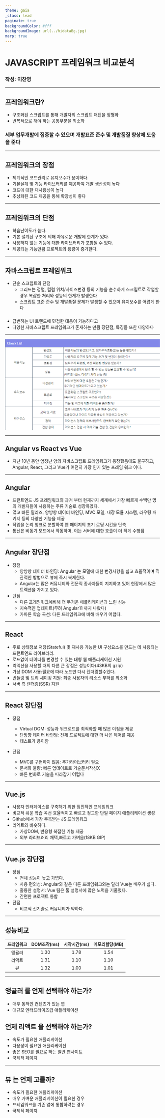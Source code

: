 ```yaml
---
theme: gaia
_class: lead 
paginate: true
backgroundColor: #fff
backgroundImage: url(../hidataBg.jpg)
marp: true
---
```

# JAVASCRIPT 프레임워크 비교분석
### 작성: 이찬영
---
## 프레임워크란?
 - 구조화된 스크립트를 통해 개발자의 스크립트 패턴을 정형화 
 - 반복적으로 해야 하는 공통부분을 최소화
 ### 세부 업무개발에 집중할 수 있으며 개발표준 준수 및 개발품질 향상에 도움을 준다
 ---
 ## 프레임워크의 장점

  - 체계적인 코드관리로 유지보수가 용이하다.
  - 기본설계 및 기능 라이브러리를 제공하여 개발 생산성이 높다
  - 코드에 대한 재사용성이 높다
  - 추상화된 코드 제공을 통해 확장성이 좋다

---

## 프레임워크의 단점

- 학습난이도가 높다.
- 기본 설계된 구조에 의해 자유로운 개발에 한계가 있다.
- 사용하지 않는 기능에 대한 라이브러리가 포함될 수 있다.
-  제공되는 기능만큼 프로젝트의 용량이 증가한다.
---
## 자바스크립트 프레임워크

 - 단순 스크립트의 단점
    - 그리드는 정렬, 컬럼 위치/사이즈변경 등의 기능을 순수하게 스크립트로 작업할 경우 복잡한 처리와 성능의 한계가 발생한다
    - 스크립트 표준 준수 및 개발품질 문제가 발생할 수 있으며 유지보수를 어렵게 한다
### 
  - 급변하는 UI 트랜드에 민첩한 대응이 가능하다고
  - 다양한 자바스크립트 프레임워크가 존재하는 만큼 장단점, 특징들 또한 다양하다
---
![bg width:1100px](img/checklist.png)

---
## Angular vs React vs Vue
 - 지난 10년 동안 엄청난 양의 자바스크립트 프레임워크가 등장했음에도 불구하고, Angular, React, 그리고 Vue가 여전히 가장 인기 있는 프레임 워크 이다.
 
 --- 
## Angular
 - 프런트엔드 JS 프레임워크의 과거 부터 현재까지 세계에서 가장 빠르게 수백만 명의 개발자들이 사용하는 주류 기술로 성장하였다.
 - 많고 빠른 릴리즈, 양방향 데이터 바인딩, MVC 모델, 내장 모듈 시스템, 라우팅 패키지 등의 다양한 기능을 제공
 - 작업을 논리 청크로 분할하여 웹 페이지의 초기 로딩 시간을 단축
 - 통신은 비동기 모드에서 작동하며, 이는 서버에 대한 호출이 더 적게 수행됨
 
 ---
## Angular 장단점

  - 장점
    - 양방향 데이터 바인딩: Angular 는 모델에 대한 변경사항을 쉽고 효율적이며 직관적인 방법으로 뷰에 즉시 복제한다.
    - Angular는 많은 커뮤니티와 전문직 종사자들이 지지하고 있어 현장에서 많은 트랙션을 가지고 있다.
  - 단점
    - 다른 프레임워크에비해 더 무거운 애플리케이션과 느린 성능
    - 지속적인 업데이트(무려 Angular11 까지 나왔다)
    - 가파른 학습 곡선: 다른 프레임워크에 비해 배우기 어렵다.
---
## React
 - 주로 상태정보 저장(Stateful) 및 재사용 가능한 UI 구성요소를 만드는 데 사용되는 프런트엔드 라이브러리.
 - 로드없이 데이터를 변경할 수 있는 대형 웹 애플리케이션 지원
 - 리액션을 사용할 때의 다른 큰 장점은 성능이다(43KB의 gzip)
 - 가상 DOM 사용:필요에 따라 노드만 다시 렌더링할수있다.
 - 번들링 및 트리 셰이킹 지원: 최종 사용자의 리소스 부하를 최소화
- 서버 측 렌더링(SSR) 지원
---
## React 장단점
  - 장점
    - Virtual DOM:  성능과 워크로드를 최적화할 때 많은 이점을 제공
    - 단방향 데이터 바인딩: 전체 프로젝트에 대한 더 나은 제어를 제공
    - 테스트가 용이함
  
  - 단점
    - MVC를 구현하지 않음: 추가라이브러리 필요
    - 문서화 불량: 빠른 업데이트로 기술문서작성X
    - 빠른 변화로 기술을 따라잡기 어렵다
---
## Vue.js
  - 사용자 인터페이스를 구축하기 위한 점진적인 프레임워크
  - 비교적 쉬운 학습 곡선 효율적이고 빠르고 정교한 단일 페이지 애플리케이션 생성  
  - Github에서 가장 주목받는 JS 프레임워크
  - 리엑트와 비슷하다.
    - 가상DOM, 반응형 복잡한 기능 제공
    - 외부 라리브러리 채택,빠르고 가벼움(18KB GIP)
---
## Vue.js 장단점

  - 장점
    - 전체 성능이 높고 가볍다.
    - 사용 편의성: Angular와 같은 다른 프레임워크와는 달리 Vue는 배우기 쉽다.
    - 훌륭한 설명서: Vue 팀은 툴 설명서에 많은 노력을 기울렸다.
    - 간편한 프로젝트 통합
  - 단점 
    - 비교적 신기술로 커뮤니티가 약하다.
---
## 성능비교

|프레임워크 |DOM조작(ms)|시작시간(ms)|메모리할당(MB)|
|:---:|:---:|:---:|:---:|
|앵귤러|1.30|1.78|1.54|
|리액트|1.31|1.10|1.10|
|뷰|1.32|1.00|1.01|
--- 
## 앵귤러 를 언제 선택해야 하는가?
 - 매우 동적인 컨텐츠가 있는 앱
 - 대규모 엔터프라이즈급 애플리케이션
 ## 언제 리액트 을 선택해야 하는가?
 - 속도가 필요한 애플리케이션
 - 다용성이 필요한 애플리케이션
 - 좋은 SEO를 필요로 하는 일반 웹사이트
 - 국제적 페이지 
 --- 
 ## 뷰 는 언제 고를까?
 - 속도가 필요한 애플리케이션
 - 매우 가벼운 애플리케이션이 필요한 경우
 - 프레임워크를 기존 앱에 통합하려는 경우
 - 국제적 페이지 


